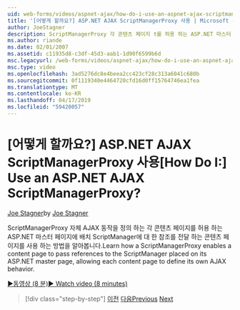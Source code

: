 ```yaml
---
uid: web-forms/videos/aspnet-ajax/how-do-i-use-an-aspnet-ajax-scriptmanagerproxy
title: '[어떻게 할까요?] ASP.NET AJAX ScriptManagerProxy 사용 | Microsoft 문서'
author: JoeStagner
description: ScriptManagerProxy 각 콘텐츠 페이지 t를 허용 하는 ASP.NET 마스터 페이지에 배치 ScriptManager에 대 한 참조를 전달 하는 콘텐츠 페이지를 사용 하는 방법을 알아보기...
ms.author: riande
ms.date: 02/01/2007
ms.assetid: c11935d8-c3df-45d3-aab1-1d90f6599b6d
msc.legacyurl: /web-forms/videos/aspnet-ajax/how-do-i-use-an-aspnet-ajax-scriptmanagerproxy
msc.type: video
ms.openlocfilehash: 3ad5276dc8e4beea2cc423cf28c313a6041c680b
ms.sourcegitcommit: 0f1119340e4464720cfd16d0ff15764746ea1fea
ms.translationtype: MT
ms.contentlocale: ko-KR
ms.lasthandoff: 04/17/2019
ms.locfileid: "59420057"
---
```

# <a name="how-do-i-use-an-aspnet-ajax-scriptmanagerproxy"></a><span data-ttu-id="3cec3-104">[어떻게 할까요?] ASP.NET AJAX ScriptManagerProxy 사용</span><span class="sxs-lookup"><span data-stu-id="3cec3-104">[How Do I:] Use an ASP.NET AJAX ScriptManagerProxy?</span></span>

<span data-ttu-id="3cec3-105">[Joe Stagner](https://github.com/JoeStagner)</span><span class="sxs-lookup"><span data-stu-id="3cec3-105">by [Joe Stagner](https://github.com/JoeStagner)</span></span>

<span data-ttu-id="3cec3-106">ScriptManagerProxy 자체 AJAX 동작을 정의 하는 각 콘텐츠 페이지를 허용 하는 ASP.NET 마스터 페이지에 배치 ScriptManager에 대 한 참조를 전달 하는 콘텐츠 페이지를 사용 하는 방법을 알아봅니다.</span><span class="sxs-lookup"><span data-stu-id="3cec3-106">Learn how a ScriptManagerProxy enables a content page to pass references to the ScriptManager placed on its ASP.NET master page, allowing each content page to define its own AJAX behavior.</span></span>

[<span data-ttu-id="3cec3-107">&#9654;동영상 (8 분)</span><span class="sxs-lookup"><span data-stu-id="3cec3-107">&#9654; Watch video (8 minutes)</span></span>](https://channel9.msdn.com/Blogs/ASP-NET-Site-Videos/how-do-i-use-an-aspnet-ajax-scriptmanagerproxy)

> [!div class="step-by-step"]
> <span data-ttu-id="3cec3-108">[이전](how-do-i-use-the-aspnet-ajax-client-library-controls.md)
> [다음](how-do-i-use-the-aspnet-ajax-roundedcorners-extender.md)</span><span class="sxs-lookup"><span data-stu-id="3cec3-108">[Previous](how-do-i-use-the-aspnet-ajax-client-library-controls.md)
[Next](how-do-i-use-the-aspnet-ajax-roundedcorners-extender.md)</span></span>
